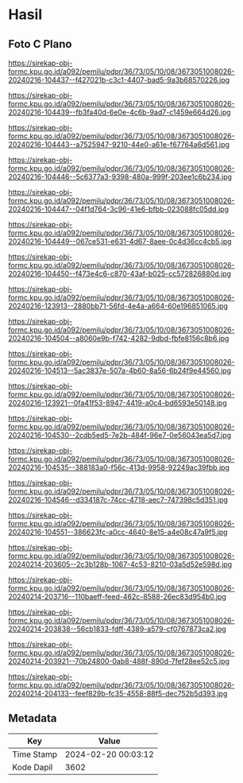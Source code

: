 # Hasil

## Foto C Plano

https://sirekap-obj-formc.kpu.go.id/a092/pemilu/pdpr/36/73/05/10/08/3673051008026-20240216-104437--f427021b-c3c1-4407-bad5-9a3b68570226.jpg

https://sirekap-obj-formc.kpu.go.id/a092/pemilu/pdpr/36/73/05/10/08/3673051008026-20240216-104439--fb3fa40d-6e0e-4c6b-9ad7-c1459e664d26.jpg

https://sirekap-obj-formc.kpu.go.id/a092/pemilu/pdpr/36/73/05/10/08/3673051008026-20240216-104443--a7525947-9210-44e0-a61e-f67764a6d561.jpg

https://sirekap-obj-formc.kpu.go.id/a092/pemilu/pdpr/36/73/05/10/08/3673051008026-20240216-104446--5c6377a3-9398-480a-999f-203ee1c6b234.jpg

https://sirekap-obj-formc.kpu.go.id/a092/pemilu/pdpr/36/73/05/10/08/3673051008026-20240216-104447--04f1d764-3c96-41e6-bfbb-023088fc05dd.jpg

https://sirekap-obj-formc.kpu.go.id/a092/pemilu/pdpr/36/73/05/10/08/3673051008026-20240216-104449--067ce531-e631-4d67-8aee-0c4d36cc4cb5.jpg

https://sirekap-obj-formc.kpu.go.id/a092/pemilu/pdpr/36/73/05/10/08/3673051008026-20240216-104450--f473e4c6-c870-43af-b025-cc572826880d.jpg

https://sirekap-obj-formc.kpu.go.id/a092/pemilu/pdpr/36/73/05/10/08/3673051008026-20240216-123913--2880bb71-56fd-4e4a-a664-60e196851065.jpg

https://sirekap-obj-formc.kpu.go.id/a092/pemilu/pdpr/36/73/05/10/08/3673051008026-20240216-104504--a8060e9b-f742-4282-9dbd-fbfe8156c8b6.jpg

https://sirekap-obj-formc.kpu.go.id/a092/pemilu/pdpr/36/73/05/10/08/3673051008026-20240216-104513--5ac3837e-507a-4b60-8a56-6b24f9e44560.jpg

https://sirekap-obj-formc.kpu.go.id/a092/pemilu/pdpr/36/73/05/10/08/3673051008026-20240216-123921--0fa41f53-8947-4419-a0c4-bd6593e50148.jpg

https://sirekap-obj-formc.kpu.go.id/a092/pemilu/pdpr/36/73/05/10/08/3673051008026-20240216-104530--2cdb5ed5-7e2b-484f-96e7-0e56043ea5d7.jpg

https://sirekap-obj-formc.kpu.go.id/a092/pemilu/pdpr/36/73/05/10/08/3673051008026-20240216-104535--388183a0-f56c-413d-9958-92249ac39fbb.jpg

https://sirekap-obj-formc.kpu.go.id/a092/pemilu/pdpr/36/73/05/10/08/3673051008026-20240216-104546--d334187c-74cc-4718-aec7-747398c5d351.jpg

https://sirekap-obj-formc.kpu.go.id/a092/pemilu/pdpr/36/73/05/10/08/3673051008026-20240216-104551--386623fc-a0cc-4640-8e15-a4e08c47a9f5.jpg

https://sirekap-obj-formc.kpu.go.id/a092/pemilu/pdpr/36/73/05/10/08/3673051008026-20240214-203605--2c3b128b-1067-4c53-8210-03a5d52e598d.jpg

https://sirekap-obj-formc.kpu.go.id/a092/pemilu/pdpr/36/73/05/10/08/3673051008026-20240214-203716--110baeff-feed-462c-8588-26ec83d954b0.jpg

https://sirekap-obj-formc.kpu.go.id/a092/pemilu/pdpr/36/73/05/10/08/3673051008026-20240214-203838--56cb1833-fdff-4389-a579-cf0767873ca2.jpg

https://sirekap-obj-formc.kpu.go.id/a092/pemilu/pdpr/36/73/05/10/08/3673051008026-20240214-203921--70b24800-0ab8-488f-890d-7fef28ee52c5.jpg

https://sirekap-obj-formc.kpu.go.id/a092/pemilu/pdpr/36/73/05/10/08/3673051008026-20240214-204133--feef829b-fc35-4558-88f5-dec752b5d393.jpg


## Metadata

| Key        | Value               |
| ---------- | ------------------- |
| Time Stamp | 2024-02-20 00:03:12 |
| Kode Dapil | 3602                |



